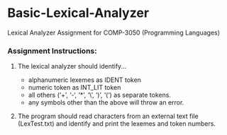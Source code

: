 # Basic-Lexical-Analyzer
Lexical Analyzer Assignment for COMP-3050 (Programming Languages)


### Assignment Instructions:
1. The lexical analyzer should identify...
   - alphanumeric lexemes as IDENT token
   - numeric token as INT_LIT token
   - all others (‘+’, ‘-‘, ‘*’, ‘\’, ‘)’, ‘(‘) as separate tokens.
   - any symbols other than the above will throw an error.


2. The program should read characters from an external text file (LexTest.txt) and identify and print the lexemes and token numbers.
